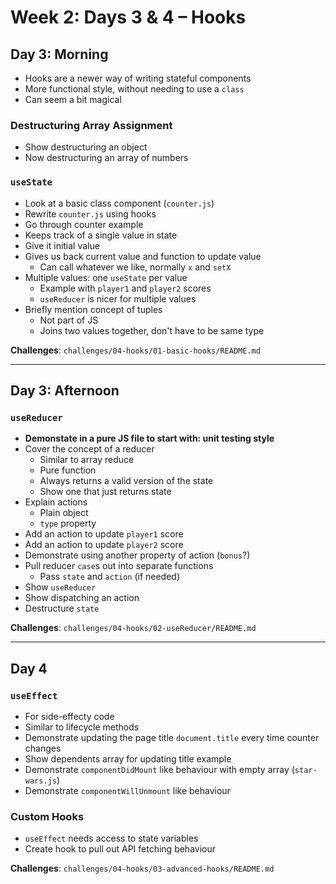 # Week 2: Days 3 & 4 – Hooks

## Day 3: Morning

- Hooks are a newer way of writing stateful components
- More functional style, without needing to use a `class`
- Can seem a bit magical

### Destructuring Array Assignment

- Show destructuring an object
- Now destructuring an array of numbers

### `useState`

- Look at a basic class component (`counter.js`)
- Rewrite `counter.js` using hooks
- Go through counter example
- Keeps track of a single value in state
- Give it initial value
- Gives us back current value and function to update value
    - Can call whatever we like, normally `x` and `setX`
- Multiple values: one `useState` per value
    - Example with `player1` and `player2` scores
    - `useReducer` is nicer for multiple values
- Briefly mention concept of tuples
    - Not part of JS
    - Joins two values together, don't have to be same type

**Challenges**: `challenges/04-hooks/01-basic-hooks/README.md`

---

## Day 3: Afternoon

### `useReducer`

- **Demonstate in a pure JS file to start with: unit testing style**
- Cover the concept of a reducer
    - Similar to array reduce
    - Pure function
    - Always returns a valid version of the state
    - Show one that just returns state
- Explain actions
    - Plain object
    - `type` property
- Add an action to update `player1` score
- Add an action to update `player2` score
- Demonstrate using another property of action (`bonus`?)
- Pull reducer `case`s out into separate functions
    - Pass `state` and `action` (if needed)
- Show `useReducer`
- Show dispatching an action
- Destructure `state`

**Challenges**: `challenges/04-hooks/02-useReducer/README.md`

---

## Day 4

### `useEffect`

- For side-effecty code
- Similar to lifecycle methods
- Demonstrate updating the page title `document.title` every time counter changes
- Show dependents array for updating title example
- Demonstrate `componentDidMount` like behaviour with empty array (`star-wars.js`)
- Demonstrate `componentWillUnmount` like behaviour

### Custom Hooks

- `useEffect` needs access to state variables
- Create hook to pull out API fetching behaviour

**Challenges**: `challenges/04-hooks/03-advanced-hooks/README.md`
